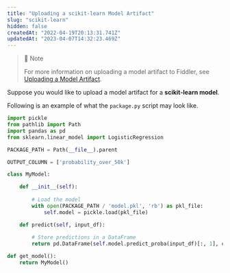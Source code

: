 ```yaml
---
title: "Uploading a scikit-learn Model Artifact"
slug: "scikit-learn"
hidden: false
createdAt: "2022-04-19T20:13:31.741Z"
updatedAt: "2023-04-07T14:32:23.469Z"
---
```

> 🚧 Note
> 
> For more information on uploading a model artifact to Fiddler, see [Uploading a Model Artifact](doc:uploading-model-artifacts).

Suppose you would like to upload a model artifact for a **scikit-learn model**.

Following is an example of what the `package.py` script may look like.

```python
import pickle
from pathlib import Path
import pandas as pd
from sklearn.linear_model import LogisticRegression

PACKAGE_PATH = Path(__file__).parent

OUTPUT_COLUMN = ['probability_over_50k']

class MyModel:

    def __init__(self):
        
        # Load the model
        with open(PACKAGE_PATH / 'model.pkl', 'rb') as pkl_file:
            self.model = pickle.load(pkl_file)

    def predict(self, input_df):
        
        # Store predictions in a DataFrame
        return pd.DataFrame(self.model.predict_proba(input_df)[:, 1], columns=OUTPUT_COLUMN)

def get_model():
    return MyModel()
```